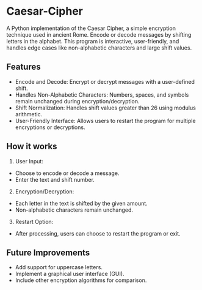 # Caesar-Cipher
A Python implementation of the Caesar Cipher, a simple encryption technique used in ancient Rome. Encode or decode messages by shifting letters in the alphabet. This program is interactive, user-friendly, and handles edge cases like non-alphabetic characters and large shift values.

## Features
- Encode and Decode: Encrypt or decrypt messages with a user-defined shift.
- Handles Non-Alphabetic Characters: Numbers, spaces, and symbols remain unchanged during encryption/decryption.
- Shift Normalization: Handles shift values greater than 26 using modulus arithmetic.
- User-Friendly Interface: Allows users to restart the program for multiple encryptions or decryptions.

## How it works
1. User Input:
- Choose to encode or decode a message.
- Enter the text and shift number.
2. Encryption/Decryption:
- Each letter in the text is shifted by the given amount.
- Non-alphabetic characters remain unchanged.
3. Restart Option:
- After processing, users can choose to restart the program or exit.

## Future Improvements
- Add support for uppercase letters.
- Implement a graphical user interface (GUI).
- Include other encryption algorithms for comparison.
